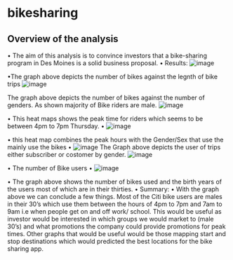 # bikesharing
## Overview of the analysis
• The aim of this analysis is to convince investors that a bike-sharing program in Des Moines is a solid business proposal.
• Results: 
![image](https://user-images.githubusercontent.com/103130997/181811088-6e505faa-02d2-4690-ab82-bf93924cac5e.png)

•The graph above depicts the number of bikes against the legnth of bike trips
![image](https://user-images.githubusercontent.com/103130997/181811122-f955f9d2-1db5-459d-a382-b0bc39d97ea3.png)

The graph above depicts the number of bikes against the number of genders. As shown majority of Bike riders are male.
 ![image](https://user-images.githubusercontent.com/103130997/181811165-3b9dee25-f511-40d6-ad49-bcbc4666f44b.png)

• This heat maps shows the peak time for riders which seems to be between 4pm to 7pm Thursday.
• ![image](https://user-images.githubusercontent.com/103130997/181811212-57ba736b-fca9-4b87-97c1-f5aa728a25dd.png)

• this heat map combines the peak hours with  the Gender/Sex that use the mainly use the bikes
• ![image](https://user-images.githubusercontent.com/103130997/181811237-3f4c4ee5-ed05-463f-91e6-83c934ec1496.png)
The Graph above depicts the user of trips either subscriber or costomer by gender.
![image](https://user-images.githubusercontent.com/103130997/181812013-2e7a1943-5ebf-4f4f-82cb-0c2dfc628f60.png)

• The number of Bike users
• ![image](https://user-images.githubusercontent.com/103130997/181811939-60ab8c3c-e4a9-435b-9ea5-5c18f9999d82.png)


• The graph above shows the number of bikes used and the birth years of the users most of which are in their thirties.
• Summary: 
• With the graph above we can conclude a few things. Most of the Citi bike users are males in their 30’s which use them between the hours of 4pm to 7pm and 7am to 9am i.e when people get on and off work/ school. This would be useful as investor would be interested in which groups we would market to (male 30’s) and what promotions the company could provide promotions for peak times. Other graphs that would be useful would be those mapping start and stop destinations which would  predicted the best locations for the bike sharing app.
 
